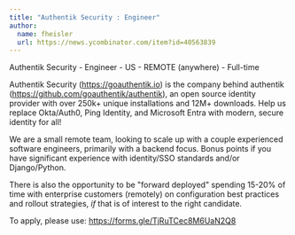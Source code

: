 ```yaml
---
title: "Authentik Security : Engineer"
author:
  name: fheisler
  url: https://news.ycombinator.com/item?id=40563839
---
```

Authentik Security - Engineer - US - REMOTE (anywhere) - Full-time

Authentik Security (<a href="https:&#x2F;&#x2F;goauthentik.io" rel="nofollow">https:&#x2F;&#x2F;goauthentik.io</a>) is the company behind authentik (<a href="https:&#x2F;&#x2F;github.com&#x2F;goauthentik&#x2F;authentik">https:&#x2F;&#x2F;github.com&#x2F;goauthentik&#x2F;authentik</a>), an open source identity provider with over 250k+ unique installations and 12M+ downloads. Help us replace Okta&#x2F;Auth0, Ping Identity, and Microsoft Entra with modern, secure identity for all!

We are a small remote team, looking to scale up with a couple experienced software engineers, primarily with a backend focus. Bonus points if you have significant experience with identity&#x2F;SSO standards and&#x2F;or Django&#x2F;Python.

There is also the opportunity to be &quot;forward deployed&quot; spending 15-20% of time with enterprise customers (remotely) on configuration best practices and rollout strategies, _if_ that is of interest to the right candidate.

To apply, please use: <a href="https:&#x2F;&#x2F;forms.gle&#x2F;TjRuTCec8M6UaN2Q8" rel="nofollow">https:&#x2F;&#x2F;forms.gle&#x2F;TjRuTCec8M6UaN2Q8</a>
